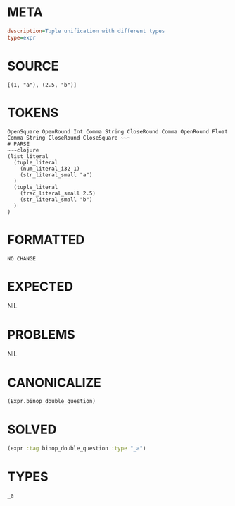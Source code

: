 # META
~~~ini
description=Tuple unification with different types
type=expr
~~~
# SOURCE
~~~roc
[(1, "a"), (2.5, "b")]
~~~
# TOKENS
~~~text
OpenSquare OpenRound Int Comma String CloseRound Comma OpenRound Float Comma String CloseRound CloseSquare ~~~
# PARSE
~~~clojure
(list_literal
  (tuple_literal
    (num_literal_i32 1)
    (str_literal_small "a")
  )
  (tuple_literal
    (frac_literal_small 2.5)
    (str_literal_small "b")
  )
)
~~~
# FORMATTED
~~~roc
NO CHANGE
~~~
# EXPECTED
NIL
# PROBLEMS
NIL
# CANONICALIZE
~~~clojure
(Expr.binop_double_question)
~~~
# SOLVED
~~~clojure
(expr :tag binop_double_question :type "_a")
~~~
# TYPES
~~~roc
_a
~~~
